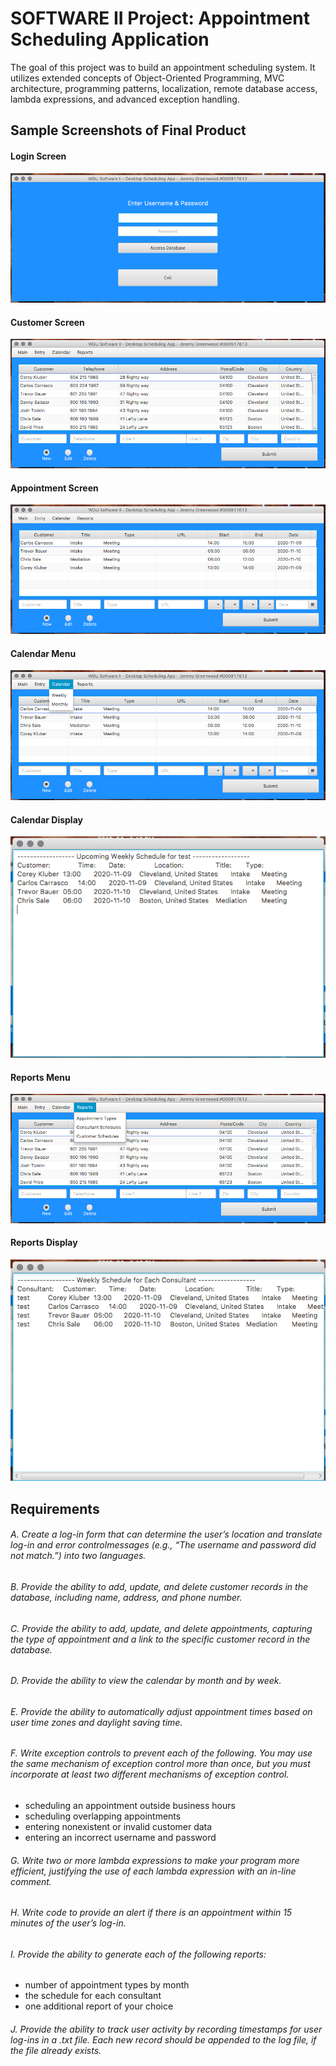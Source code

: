 # SOFTWARE II Project: Appointment Scheduling Application
The goal of this project was to build an appointment scheduling system. It utilizes extended concepts of Object-Oriented Programming, MVC architecture, programming patterns, localization, remote database access, lambda expressions, and advanced exception handling.

## Sample Screenshots of Final Product

#### Login Screen
![](https://github.com/jgreenwd/WGU-classes/blob/master/C195/Login.png)


#### Customer Screen
![](https://github.com/jgreenwd/WGU-classes/blob/master/C195/Customer%20screen.png)


#### Appointment Screen
![](https://github.com/jgreenwd/WGU-classes/blob/master/C195/Appointment%20screen.png)


#### Calendar Menu
![](https://github.com/jgreenwd/WGU-classes/blob/master/C195/Calendar%20menu.png)


#### Calendar Display
![](https://github.com/jgreenwd/WGU-classes/blob/master/C195/Calendar%20display.png)


#### Reports Menu
![](https://github.com/jgreenwd/WGU-classes/blob/master/C195/Reports%20menu.png)


#### Reports Display
![](https://github.com/jgreenwd/WGU-classes/blob/master/C195/Reports%20Display.png)


## Requirements

###### A. Create a log-in form that can determine the user’s location and translate log-in and error controlmessages (e.g., “The username and password did not match.”) into two languages.

###### B. Provide the ability to add, update, and delete customer records in the database, including name, address, and phone number.

###### C. Provide the ability to add, update, and delete appointments, capturing the type of appointment and a link to the specific customer record in the database.

###### D. Provide the ability to view the calendar by month and by week.

###### E. Provide the ability to automatically adjust appointment times based on user time zones and daylight saving time.

###### F. Write exception controls to prevent each of the following. You may use the same mechanism of exception control more than once, but you must incorporate at least two different mechanisms of exception control.
- scheduling an appointment outside business hours
- scheduling overlapping appointments
- entering nonexistent or invalid customer data
- entering an incorrect username and password

###### G. Write two or more lambda expressions to make your program more efficient, justifying the use of each lambda expression with an in-line comment.

###### H. Write code to provide an alert if there is an appointment within 15 minutes of the user’s log-in.

###### I. Provide the ability to generate each of the following reports:
- number of appointment types by month
- the schedule for each consultant
- one additional report of your choice

###### J. Provide the ability to track user activity by recording timestamps for user log-ins in a .txt file. Each new record should be appended to the log file, if the file already exists.


